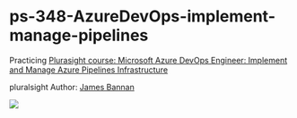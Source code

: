 # ps-348-AzureDevOps-implement-manage-pipelines 

Practicing [Plurasight course: Microsoft Azure DevOps Engineer: Implement and Manage Azure Pipelines Infrastructure](https://www.pluralsight.com/courses/microsoft-azure-implement-manage-pipelines-infrastructure) 

pluralsight Author: [James Bannan](https://www.pluralsight.com/authors/james-bannan) 
 
[<img src="https://devsitesindex20190127.azurewebsites.net/toi/jobs/1331/totalhours"/>](https://devsitesindex20190127.azurewebsites.net/Jobs/Details?id=1331)

                
